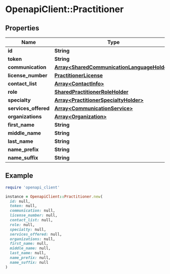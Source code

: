 # OpenapiClient::Practitioner

## Properties

| Name | Type | Description | Notes |
| ---- | ---- | ----------- | ----- |
| **id** | **String** |  | [optional] |
| **token** | **String** |  | [optional] |
| **communication** | [**Array&lt;SharedCommunicationLanguageHolder&gt;**](SharedCommunicationLanguageHolder.md) |  |  |
| **license_number** | [**PractitionerLicense**](PractitionerLicense.md) |  | [optional] |
| **contact_list** | [**Array&lt;ContactInfo&gt;**](ContactInfo.md) |  | [optional] |
| **role** | [**SharedPractitionerRoleHolder**](SharedPractitionerRoleHolder.md) |  | [optional] |
| **specialty** | [**Array&lt;PractitionerSpecialtyHolder&gt;**](PractitionerSpecialtyHolder.md) |  | [optional] |
| **services_offered** | [**Array&lt;CommunicationService&gt;**](CommunicationService.md) |  | [optional] |
| **organizations** | [**Array&lt;Organization&gt;**](Organization.md) |  | [optional] |
| **first_name** | **String** |  |  |
| **middle_name** | **String** |  | [optional] |
| **last_name** | **String** |  |  |
| **name_prefix** | **String** |  | [optional] |
| **name_suffix** | **String** |  | [optional] |

## Example

```ruby
require 'openapi_client'

instance = OpenapiClient::Practitioner.new(
  id: null,
  token: null,
  communication: null,
  license_number: null,
  contact_list: null,
  role: null,
  specialty: null,
  services_offered: null,
  organizations: null,
  first_name: null,
  middle_name: null,
  last_name: null,
  name_prefix: null,
  name_suffix: null
)
```

